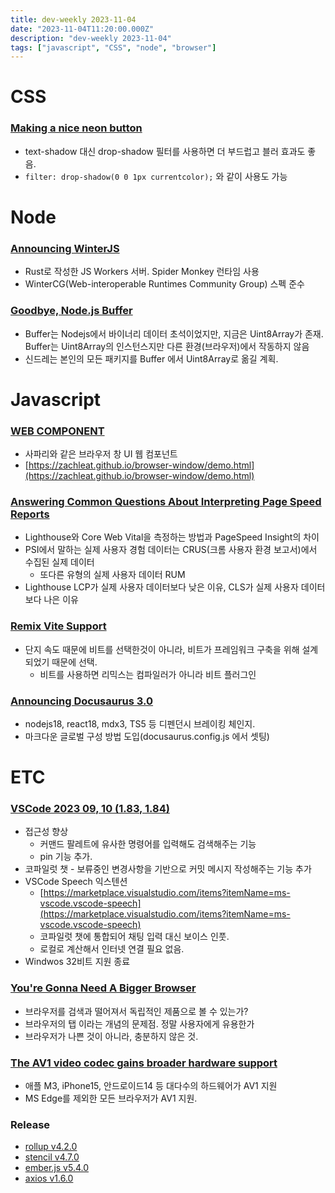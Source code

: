 ```yaml
---
title: dev-weekly 2023-11-04
date: "2023-11-04T11:20:00.000Z"
description: "dev-weekly 2023-11-04"
tags: ["javascript", "CSS", "node", "browser"]
---
```


# CSS

### **[Making a nice neon button](https://zellwk.com/blog/neon-button)**

- text-shadow 대신 drop-shadow 필터를 사용하면 더 부드럽고 블러 효과도 좋음.
- `filter: drop-shadow(0 0 1px currentcolor);` 와 같이 사용도 가능

# Node

### **[Announcing WinterJS](https://wasmer.io/posts/announcing-winterjs-service-workers)**

- Rust로 작성한 JS Workers 서버. Spider Monkey 런타임 사용
- WinterCG(Web-interoperable Runtimes Community Group) 스펙 준수

### **[Goodbye, Node.js Buffer](https://sindresorhus.com/blog/goodbye-nodejs-buffer)**

- Buffer는 Nodejs에서 바이너리 데이터 초석이었지만, 지금은 Uint8Array가 존재. Buffer는 Uint8Array의 인스턴스지만 다른 환경(브라우저)에서 작동하지 않음
- 신드레는 본인의 모든 패키지를 Buffer 에서 Uint8Array로 옮길 계획.

# Javascript

### **[<BROWSER-WINDOW> WEB COMPONENT](https://www.zachleat.com/web/browser-window/)**

- 사파리와 같은 브라우저 창 UI 웹 컴포넌트
- [https://zachleat.github.io/browser-window/demo.html](https://zachleat.github.io/browser-window/demo.html)

### **[Answering Common Questions About Interpreting Page Speed Reports](https://www.smashingmagazine.com/2023/10/answering-questions-interpreting-page-speed-reports/)**

- Lighthouse와 Core Web Vital을 측정하는 방법과 PageSpeed Insight의 차이
- PSI에서 말하는 실제 사용자 경험 데이터는 CRUS(크롬 사용자 환경 보고서)에서 수집된 실제 데이터
    - 또다른 유형의 실제 사용자 데이터 RUM
- Lighthouse LCP가 실제 사용자 데이터보다 낮은 이유, CLS가 실제 사용자 데이터보다 나은 이유

### **[Remix Vite Support](https://remix.run/blog/remix-heart-vite)**

- 단지 속도 때문에 비트를 선택한것이 아니라, 비트가 프레임워크 구축을 위해 설계되었기 때문에 선택.
    - 비트를 사용하면 리믹스는 컴파일러가 아니라 비트 플러그인

### **[Announcing Docusaurus 3.0](https://docusaurus.io/blog/releases/3.0)**

- nodejs18, react18, mdx3, TS5 등 디펜던시 브레이킹 체인지.
- 마크다운 글로벌 구성 방법 도입(docusaurus.config.js 에서 셋팅)

# ETC

### **[VSCode 2023 09, 10 (1.83, 1.84)](https://code.visualstudio.com/updates/v1_84)**

- 접근성 향상
    - 커맨드 팔레트에 유사한 명령어를 입력해도 검색해주는 기능
    - pin 기능 추가.
- 코파일럿 챗 - 보류중인 변경사항을 기반으로 커밋 메시지 작성해주는 기능 추가
- VSCode Speech 익스텐션
    - [https://marketplace.visualstudio.com/items?itemName=ms-vscode.vscode-speech](https://marketplace.visualstudio.com/items?itemName=ms-vscode.vscode-speech)
    - 코파일럿 챗에 통합되어 채팅 입력 대신 보이스 인풋.
    - 로컬로 계산해서 인터넷 연결 필요 없음.
- Windwos 32비트 지원 종료

### **[You're Gonna Need A Bigger Browser](https://berjon.com/bigger-browser/)**

- 브라우저를 검색과 떨어져서 독립적인 제품으로 볼 수 있는가?
- 브라우저의 탭 이라는 개념의 문제점. 정말 사용자에게 유용한가
- 브라우저가 나쁜 것이 아니라, 충분하지 않은 것.

### **[The AV1 video codec gains broader hardware support](https://fullystacked.net/posts/av1/)**

- 애플 M3, iPhone15, 안드로이드14 등 대다수의 하드웨어가 AV1 지원
- MS Edge를 제외한 모든 브라우저가 AV1 지원.

### Release

- [rollup v4.2.0](https://github.com/rollup/rollup/releases/tag/v4.2.0)
- [stencil v4.7.0](https://github.com/ionic-team/stencil/releases/tag/v4.7.0)
- [ember.js v5.4.0](https://github.com/emberjs/ember.js/releases/tag/v5.4.0)
- [axios v1.6.0](https://github.com/axios/axios/releases/tag/v1.6.0)